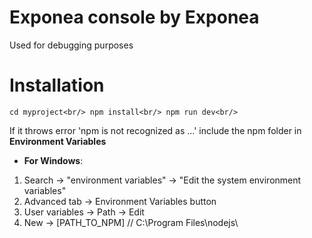 # Exponea console by Exponea

Used for debugging purposes

# Installation

`
cd myproject<br/>
npm install<br/>
npm run dev<br/>
`

If it throws error 'npm is not recognized as ...' include the npm folder in __Environment Variables__

- __For Windows__:

1. Search -> "environment variables" -> "Edit the system environment variables"
2. Advanced tab -> Environment Variables button 
3. User variables -> Path -> Edit 
4. New -> [PATH_TO_NPM] // C:\Program Files\nodejs\ 
